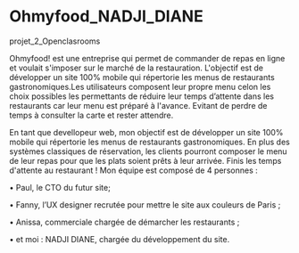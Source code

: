 # Ohmyfood_NADJI_DIANE
projet_2_Openclasrooms

Ohmyfood! est une entreprise qui permet de commander de repas en ligne et voulait s'imposer sur le marché de la restauration.
 L'objectif est de développer un site 100% mobile qui répertorie les menus de restaurants gastronomiques.Les utilisateurs composent leur propre menu  celon les choix possibles les permettants de réduire leur temps d’attente dans les restaurants car leur menu est préparé à l'avance. Evitant de perdre de temps à consulter la carte et rester attendre.

En tant que devellopeur web, mon objectif est de développer un site 100% mobile qui répertorie les menus de restaurants gastronomiques. En plus des systèmes classiques de réservation, les clients pourront composer le menu de leur repas pour que les plats soient prêts à leur arrivée. Finis les temps d'attente au restaurant ! Mon équipe est composé de 4 personnes :

• Paul, le CTO du futur site;

• Fanny, l’UX designer recrutée pour mettre le site aux couleurs de Paris ;

• Anissa, commerciale chargée de démarcher les restaurants ;

• et moi : NADJI DIANE, chargée du développement du site.
